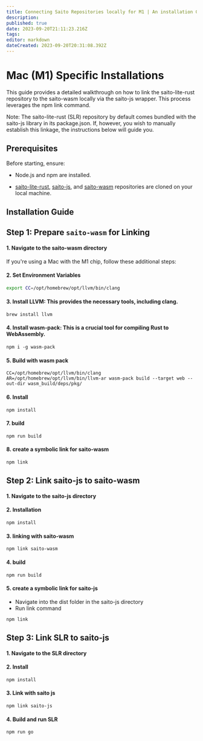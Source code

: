 ```yaml
---
title: Connecting Saito Repositories locally for M1 | An installation Guide
description: 
published: true
date: 2023-09-20T21:11:23.216Z
tags: 
editor: markdown
dateCreated: 2023-09-20T20:31:08.392Z
---
```



# Mac (M1) Specific Installations
This guide provides a detailed walkthrough on how to link the saito-lite-rust repository to the saito-wasm locally via the saito-js wrapper. This process leverages the npm link command.

Note: The saito-lite-rust (SLR) repository by default comes bundled with the saito-js library in its package.json. If, however, you wish to manually establish this linkage, the instructions below will guide you.

## Prerequisites

Before starting, ensure:

- Node.js and npm are installed.

- [saito-lite-rust](https://github.com/SaitoTech/saito-lite-rust), [saito-js](https://github.com/SaitoTech/saito-rust-workspace), and [saito-wasm](https://github.com/SaitoTech/saito-rust-workspace) repositories are cloned on your local machine.




## Installation Guide

## Step 1: Prepare `saito-wasm` for Linking

#### 1. Navigate to the saito-wasm directory



If you're using a Mac with the M1 chip, follow these additional steps:

#### 2. Set Environment Variables

```bash
export CC=/opt/homebrew/opt/llvm/bin/clang
```
#### 3. Install LLVM: This provides the necessary tools, including clang.

```
brew install llvm
```

#### 4. Install wasm-pack: This is a crucial tool for compiling Rust to WebAssembly.

```
npm i -g wasm-pack
```

#### 5. Build with wasm pack
```
CC=/opt/homebrew/opt/llvm/bin/clang AR=/opt/homebrew/opt/llvm/bin/llvm-ar wasm-pack build --target web --out-dir wasm_build/deps/pkg/
```

#### 6. Install
```
npm install
```
#### 7. build
```
npm run build
```
#### 8. create a symbolic link for saito-wasm
```
npm link 
```

## Step 2: Link saito-js to saito-wasm

#### 1. Navigate to the saito-js directory


#### 2. Installation  
```
npm install
```
#### 3. linking with saito-wasm
```
npm link saito-wasm
```
#### 4. build
```
npm run build
```
#### 5. create a symbolic link for saito-js
- Navigate into the dist folder in the saito-js directory
- Run link command 
```
npm link
```


## Step 3: Link SLR to saito-js

#### 1. Navigate to the SLR directory

#### 2. Install
``` 
npm install
```
#### 3. Link with saito js
```
npm link saito-js
```
#### 4. Build and run SLR
```
npm run go
```


